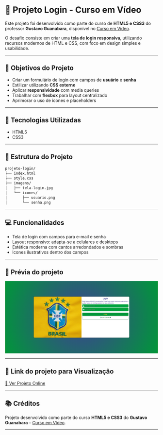 # 🔐 Projeto Login - Curso em Vídeo

Este projeto foi desenvolvido como parte do curso de **HTML5 e CSS3** do professor **Gustavo Guanabara**, disponível no [Curso em Vídeo](https://www.cursoemvideo.com).

O desafio consiste em criar uma **tela de login responsiva**, utilizando recursos modernos de HTML e CSS, com foco em design simples e usabilidade.

---

## 🎯 Objetivos do Projeto

- Criar um formulário de login com campos de **usuário** e **senha**  
- Estilizar utilizando **CSS externo**  
- Aplicar **responsividade** com media queries  
- Trabalhar com **flexbox** para layout centralizado  
- Aprimorar o uso de ícones e placeholders  

---

## 🧰 Tecnologias Utilizadas

- HTML5  
- CSS3  

---

## 📁 Estrutura do Projeto

```
projeto-login/
├── index.html
├── style.css
├── imagens/
│   ├── tela-login.jpg
│   └── icones/
│       ├── usuario.png
│       └── senha.png
```

---

## 💻 Funcionalidades

- Tela de login com campos para e-mail e senha  
- Layout responsivo: adapta-se a celulares e desktops  
- Estética moderna com cantos arredondados e sombras  
- Ícones ilustrativos dentro dos campos  

---

## 📸 Prévia do projeto

![Preview do Projeto](img/screenshot.png)


---

## 🔗 Link do projeto para Visualização


[🔗 Ver Projeto Online](https://stapani7.github.io/projeto-login)

---

## 📚 Créditos

Projeto desenvolvido como parte do curso **HTML5 e CSS3** do **Gustavo Guanabara** – [Curso em Vídeo](https://www.cursoemvideo.com).

---
